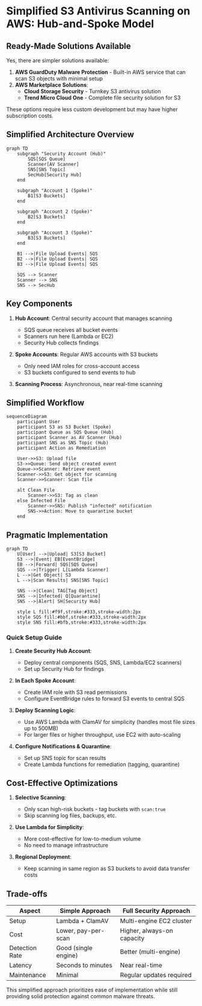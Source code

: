 
# Simplified S3 Antivirus Scanning on AWS: Hub-and-Spoke Model

## Ready-Made Solutions Available

Yes, there are simpler solutions available:

1. **AWS GuardDuty Malware Protection** - Built-in AWS service that can scan S3 objects with minimal setup
2. **AWS Marketplace Solutions**:
   - **Cloud Storage Security** - Turnkey S3 antivirus solution
   - **Trend Micro Cloud One** - Complete file security solution for S3

These options require less custom development but may have higher subscription costs.

## Simplified Architecture Overview

```mermaid
graph TD
    subgraph "Security Account (Hub)"
        SQS[SQS Queue]
        Scanner[AV Scanner]
        SNS[SNS Topic]
        SecHub[Security Hub]
    end
    
    subgraph "Account 1 (Spoke)"
        B1[S3 Buckets]
    end
    
    subgraph "Account 2 (Spoke)"
        B2[S3 Buckets]
    end
    
    subgraph "Account 3 (Spoke)"
        B3[S3 Buckets]
    end
    
    B1 -->|File Upload Events| SQS
    B2 -->|File Upload Events| SQS
    B3 -->|File Upload Events| SQS
    
    SQS --> Scanner
    Scanner --> SNS
    SNS --> SecHub

```

## Key Components

1.  **Hub Account**: Central security account that manages scanning
    
    -   SQS queue receives all bucket events
    -   Scanners run here (Lambda or EC2)
    -   Security Hub collects findings
2.  **Spoke Accounts**: Regular AWS accounts with S3 buckets
    
    -   Only need IAM roles for cross-account access
    -   S3 buckets configured to send events to hub
3.  **Scanning Process**: Asynchronous, near real-time scanning
    

## Simplified Workflow

```mermaid
sequenceDiagram
    participant User
    participant S3 as S3 Bucket (Spoke)
    participant Queue as SQS Queue (Hub)
    participant Scanner as AV Scanner (Hub)
    participant SNS as SNS Topic (Hub)
    participant Action as Remediation

    User->>S3: Upload file
    S3->>Queue: Send object created event
    Queue->>Scanner: Retrieve event
    Scanner->>S3: Get object for scanning
    Scanner->>Scanner: Scan file
    
    alt Clean File
        Scanner->>S3: Tag as clean
    else Infected File
        Scanner->>SNS: Publish "infected" notification
        SNS->>Action: Move to quarantine bucket
    end

```

## Pragmatic Implementation

```mermaid
graph TD
    U[User] -->|Upload| S3[S3 Bucket]
    S3 -->|Event| EB[EventBridge]
    EB -->|Forward| SQS[SQS Queue]
    SQS -->|Trigger| L[Lambda Scanner]
    L -->|Get Object| S3
    L -->|Scan Results| SNS[SNS Topic]
    
    SNS -->|Clean| TAG[Tag Object]
    SNS -->|Infected| Q[Quarantine]
    SNS -->|Alert| SH[Security Hub]
    
    style L fill:#f9f,stroke:#333,stroke-width:2px
    style SQS fill:#bbf,stroke:#333,stroke-width:2px
    style SNS fill:#bfb,stroke:#333,stroke-width:2px

```

### Quick Setup Guide

1.  **Create Security Hub Account**:
    
    -   Deploy central components (SQS, SNS, Lambda/EC2 scanners)
    -   Set up Security Hub for findings
2.  **In Each Spoke Account**:
    
    -   Create IAM role with S3 read permissions
    -   Configure EventBridge rules to forward S3 events to central SQS
3.  **Deploy Scanning Logic**:
    
    -   Use AWS Lambda with ClamAV for simplicity (handles most file sizes up to 500MB)
    -   For larger files or higher throughput, use EC2 with auto-scaling
4.  **Configure Notifications & Quarantine**:
    
    -   Set up SNS topic for scan results
    -   Create Lambda functions for remediation (tagging, quarantine)

## Cost-Effective Optimizations

1.  **Selective Scanning**:
    
    -   Only scan high-risk buckets - tag buckets with `scan:true`
    -   Skip scanning log files, backups, etc.
2.  **Use Lambda for Simplicity**:
    
    -   More cost-effective for low-to-medium volume
    -   No need to manage infrastructure
3.  **Regional Deployment**:
    
    -   Keep scanning in same region as S3 buckets to avoid data transfer costs

## Trade-offs


| Aspect | Simple Approach | Full Security Approach |
| --- | --- | --- |
| Setup | Lambda + ClamAV | Multi-engine EC2 cluster |
| Cost | Lower, pay-per-scan | Higher, always-on capacity |
| Detection Rate | Good (single engine) | Better (multi-engine) |
| Latency | Seconds to minutes | Near real-time |
| Maintenance | Minimal | Regular updates required |

This simplified approach prioritizes ease of implementation while still providing solid protection against common malware threats.

